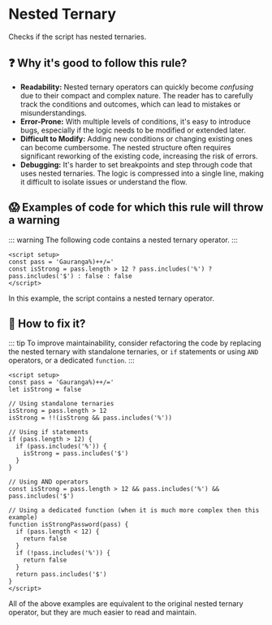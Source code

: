 # Nested Ternary

Checks if the script has nested ternaries.

## ❓ Why it's good to follow this rule?

- **Readability:** Nested ternary operators can quickly become *confusing* due to their compact and complex nature. The reader has to carefully track the conditions and outcomes, which can lead to mistakes or misunderstandings.
- **Error-Prone:** With multiple levels of conditions, it's easy to introduce bugs, especially if the logic needs to be modified or extended later.
- **Difficult to Modify:** Adding new conditions or changing existing ones can become cumbersome. The nested structure often requires significant reworking of the existing code, increasing the risk of errors.
- **Debugging:** It's harder to set breakpoints and step through code that uses nested ternaries. The logic is compressed into a single line, making it difficult to isolate issues or understand the flow.

## 😱 Examples of code for which this rule will throw a warning

::: warning
The following code contains a nested ternary operator.
:::

```vue
<script setup>
const pass = 'Gauranga%)++/='
const isStrong = pass.length > 12 ? pass.includes('%') ? pass.includes('$') : false : false
</script>
```

In this example, the script contains a nested ternary operator.

## 🤩 How to fix it?

::: tip
To improve maintainability, consider refactoring the code by replacing the nested ternary with standalone ternaries, or `if` statements or using `AND` operators, or a dedicated `function`.
:::

```vue
<script setup>
const pass = 'Gauranga%)++/='
let isStrong = false

// Using standalone ternaries
isStrong = pass.length > 12
isStrong = !!(isStrong && pass.includes('%'))

// Using if statements
if (pass.length > 12) {
  if (pass.includes('%')) {
    isStrong = pass.includes('$')
  }
}

// Using AND operators
const isStrong = pass.length > 12 && pass.includes('%') && pass.includes('$')

// Using a dedicated function (when it is much more complex then this example)
function isStrongPassword(pass) {
  if (pass.length < 12) {
    return false
  }
  if (!pass.includes('%')) {
    return false
  }
  return pass.includes('$')
}
</script>
```

All of the above examples are equivalent to the original nested ternary operator, but they are much easier to read and maintain.
